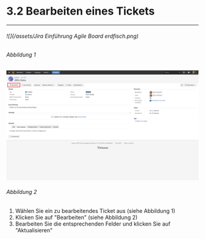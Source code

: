 # 3.2 Bearbeiten eines Tickets

---

###### ![](/assets/Jira Einführung   Agile Board   erdfisch.png)

###### _Abbildung 1_

![](/assets/Bearbeiten.png)

###### _Abbildung 2_

1. Wählen Sie ein zu bearbeitendes Ticket aus \(siehe Abbildung 1\)
2. Klicken Sie auf "Bearbeiten" \(siehe Abbildung 2\)
3. Bearbeiten Sie die entsprechenden Felder und klicken Sie auf "Aktualisieren"



